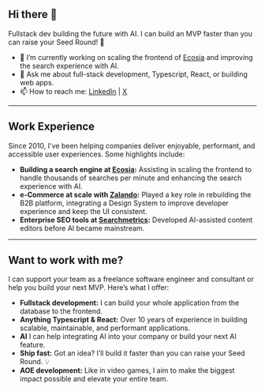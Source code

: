 ## Hi there 👋

Fullstack dev building the future with AI. I can build an MVP faster than you can raise your Seed Round! 🚀

- 🔭 I’m currently working on scaling the frontend of [Ecosia](https://www.ecosia.org/) and improving the search experience with AI.
- 💬 Ask me about full-stack development, Typescript, React, or building web apps.
- 📫 How to reach me: [LinkedIn](https://linkedin.com/in/denniskortsch) | [X](https://x.com/dennis_kortsch)

---

## Work Experience

Since 2010, I've been helping companies deliver enjoyable, performant, and accessible user experiences. Some highlights include:

- **Building a search engine at [Ecosia](https://www.ecosia.org/):** Assisting in scaling the frontend to handle thousands of searches per minute and enhancing the search experience with AI.
- **e-Commerce at scale with [Zalando](https://www.zalando.com/):** Played a key role in rebuilding the B2B platform, integrating a Design System to improve developer experience and keep the UI consistent.
- **Enterprise SEO tools at [Searchmetrics](https://www.searchmetrics.com/):** Developed AI-assisted content editors before AI became mainstream.

---

## Want to work with me?

I can support your team as a freelance software engineer and consultant or help you build your next MVP. Here’s what I offer:

- **Fullstack development:** I can build your whole application from the database to the frontend.
- **Anything Typescript & React:** Over 10 years of experience in building scalable, maintainable, and performant applications.
- **AI** I can help integrating AI into your company or build your next AI feature.
- **Ship fast:** Got an idea? I’ll build it faster than you can raise your Seed Round. 💡
- **AOE development:** Like in video games, I aim to make the biggest impact possible and elevate your entire team.

